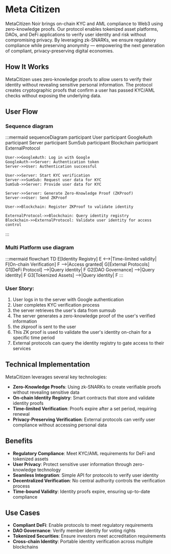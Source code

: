 # Meta Citizen

MetaCitizen Noir brings on-chain KYC and AML compliance to Web3 using zero-knowledge proofs. Our protocol enables tokenized asset platforms, DAOs, and DeFi applications to verify user identity and risk without compromising privacy. By leveraging zk-SNARKs, we ensure regulatory compliance while preserving anonymity — empowering the next generation of compliant, privacy-preserving digital economies.

## How It Works

MetaCitizen uses zero-knowledge proofs to allow users to verify their identity without revealing sensitive personal information. The protocol creates cryptographic proofs that confirm a user has passed KYC/AML checks without exposing the underlying data.

## User Flow

### Sequence diagram
:::mermaid
sequenceDiagram
    participant User
    participant GoogleAuth
    participant Server
    participant SumSub
    participant Blockchain
    participant ExternalProtocol
    
    User->>GoogleAuth: Log in with Google
    GoogleAuth->>Server: Authentication token
    Server->>User: Authentication successful
    
    User->>Server: Start KYC verification
    Server->>SumSub: Request user data for KYC
    SumSub->>Server: Provide user data for KYC
    
    Server->>Server: Generate Zero-Knowledge Proof (ZKProof)
    Server->>User: Send ZKProof
    
    User->>Blockchain: Register ZKProof to validate identity
    
    ExternalProtocol->>Blockchain: Query identity registry
    Blockchain->>ExternalProtocol: Validate user identity for access control
:::

### Multi Platform use diagram
:::mermaid
flowchart TD
E[Identity Registry]
E <-->|Time-limited validity| F[On-chain Verification]
F -->|Access granted| G[External Protocols]
G1[DeFi Protocol] -->|Query identity| F
G2[DAO Governance] -->|Query identity| F
G3[Tokenized Assets] -->|Query identity| F
:::


### User Story:
1. User logs in to the server with Google authentication
2. User completes KYC verification process
3. the server retrieves the user's data from sumsub
4. The server generates a zero-knowledge proof of the user's verified information
5. the zkproof is sent to the user
6. This ZK proof is used to validate the user's identity on-chain for a specific time period
7. External protocols can query the identity registry to gate access to their services

## Technical Implementation

MetaCitizen leverages several key technologies:

- **Zero-Knowledge Proofs**: Using zk-SNARKs to create verifiable proofs without revealing sensitive data
- **On-chain Identity Registry**: Smart contracts that store and validate identity proofs
- **Time-limited Verification**: Proofs expire after a set period, requiring renewal
- **Privacy-Preserving Verification**: External protocols can verify user compliance without accessing personal data

## Benefits

- **Regulatory Compliance**: Meet KYC/AML requirements for DeFi and tokenized assets
- **User Privacy**: Protect sensitive user information through zero-knowledge technology
- **Seamless Integration**: Simple API for protocols to verify user identity
- **Decentralized Verification**: No central authority controls the verification process
- **Time-bound Validity**: Identity proofs expire, ensuring up-to-date compliance

## Use Cases

- **Compliant DeFi**: Enable protocols to meet regulatory requirements
- **DAO Governance**: Verify member identity for voting rights
- **Tokenized Securities**: Ensure investors meet accreditation requirements
- **Cross-chain Identity**: Portable identity verification across multiple blockchains